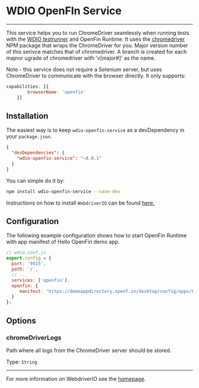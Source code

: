 WDIO OpenFIn Service
================================

----

This service helps you to run ChromeDriver seamlessly when running tests with the [WDIO testrunner](http://webdriver.io/guide/testrunner/gettingstarted.html) and OpenFin Runtime. It uses the [chromedriver](https://www.npmjs.com/package/chromedriver) NPM package that wraps the ChromeDriver for you.  Major version number of this serivce matches that of chromedriver.  A branch is created for each majnor ugrade of chromedriver with 'v[major#]' as the name.

Note - this service does not require a Selenium server, but uses ChromeDriver to communicate with the browser directly.
It only supports:

```js
capabilities: [{
        browserName: 'openfin'
    }]
```

## Installation

The easiest way is to keep `wdio-openfin-service` as a devDependency in your `package.json`.

```json
{
  "devDependencies": {
    "wdio-openfin-service": "~8.0.1"
  }
}
```

You can simple do it by:

```bash
npm install wdio-openfin-service --save-dev
```

Instructions on how to install `WebdriverIO` can be found [here.](http://webdriver.io/guide/getstarted/install.html)

## Configuration

The following example configuration shows how to start OpenFin Runtime with app manifest of Hello OpenFin demo app.

```js
// wdio.conf.js
export.config = {
  port: '9515',
  path: '/',
  // ...
  services: ['openfin'],
  openfin: {
     manifest: 'https://demoappdirectory.openf.in/desktop/config/apps/OpenFin/HelloOpenFin/selenium.json'
  }
};
```

## Options

### chromeDriverLogs
Path where all logs from the ChromeDriver server should be stored.

Type: `String`

----

For more information on WebdriverIO see the [homepage](http://webdriver.io).

